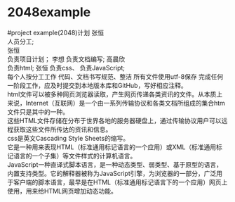 2048example
===========

#project example(2048)计划
张恒  
人员分工;           
张恒  
负责项目计划；
李想  负责文档编写;                                                           高晨欣     
负责html;
张恒
负责css、
负责JavaScript;                                              
每个人按分工工作
代码、文档书写规范、整洁
所有文件使用utf-8保存
完成任何一阶段工作，应及时提交到本地版本库和GitHub，写好相应注释。<br>
html文件可以被多种网页浏览器读取，产生网页传递各类资讯的文件。从本质上来说，Internet（互联网）是一个由一系列传输协议和各类文档所组成的集合htm文件只是其中的一种。<br>这些HTML文件存储在分布于世界各地的服务器硬盘上，通过传输协议用户可以远程获取这些文件所传达的资讯和信息。<br>
css是英文Cascading Style Sheets的缩写。<br>
它是一种用来表现HTML（标准通用标记语言的一个应用）或XML（标准通用标记语言的一个子集）等文件样式的计算机语言。<br>
JavaScript一种直译式脚本语言，是一种动态类型、弱类型、基于原型的语言，内置支持类型。它的解释器被称为JavaScript引擎，为浏览器的一部分，广泛用于客户端的脚本语言，最早是在HTML（标准通用标记语言下的一个应用）网页上使用，用来给HTML网页增加动态功能。<br>

